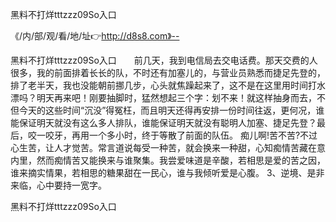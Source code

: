 黑料不打烊tttzzz09So入口

《/内/部/观/看/地/址👉http://d8s8.com》--

黑料不打烊tttzzz09So入口　　前几天，我到电信局去交电话费。那天交费的人很多，我的前面排着长长的队，不时还有加塞儿的，与营业员熟悉而捷足先登的，排了老半天，我也没能朝前挪几步，心头就焦躁起来了，这不是在这里用时间打水漂吗？明天再来吧！刚要抽脚时，猛然想起三个字：划不来！就这样抽身而去，不但今天的这些时间“沉没”得冤枉，而且明天还得再安排一份时间往返，更何况，谁能保证明天就没有这么多人排队，谁能保证明天就没有聪明人加塞、捷足先登？最后，咬一咬牙，再用一个多小时，终于等散了前面的队伍。
痴儿啊!苦不苦?不过心生苦，让人才觉苦。常言道说每受一种苦，就会换来一种甜，心知痴情苦藏在意内里，然而痴情苦又能换来与谁聚集。我尝爱味道是辛酸，若相思是爱的苦之因，谁来摘实情果，若相思的糖果甜在一民心，谁与我倾听爱是心腹。
	3、逆境、是非来临，心中要持一宽字。





黑料不打烊tttzzz09So入口
